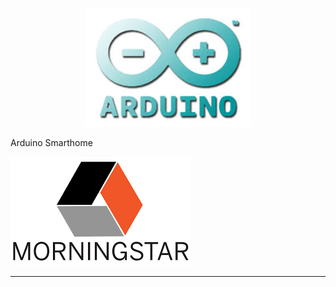 <div>
    <p align="center"><img src="./arduino.jpg"><p>Arduino Smarthome</p><img src="./morningstar.png"></p>

</div>  
<hr/>
